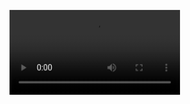 


<video src="https://github.com/jpenvoyage/Xpenses/assets/126640755/8f73990e-6c50-4be7-a7a5-6a0cb581fadd"></video>
